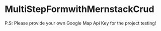 # MultiStepFormwithMernstackCrud

P.S: Please provide your own Google Map Api Key for the project testing!
